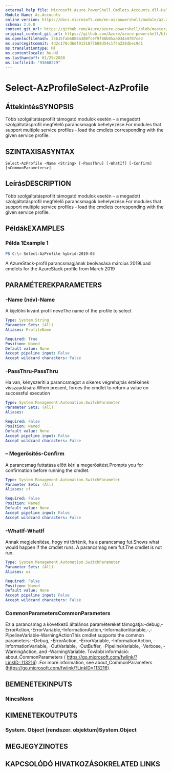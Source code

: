 ```yaml
---
external help file: Microsoft.Azure.PowerShell.Cmdlets.Accounts.dll-Help.xml
Module Name: Az.Accounts
online version: https://docs.microsoft.com/en-us/powershell/module/az.accounts/select-azprofile
schema: 2.0.0
content_git_url: https://github.com/Azure/azure-powershell/blob/master/src/Accounts/Accounts/help/Select-AzProfile.md
original_content_git_url: https://github.com/Azure/azure-powershell/blob/master/src/Accounts/Accounts/help/Select-AzProfile.md
ms.openlocfilehash: 35b15fab6888a300fcef9f80b05aa034a9f07ce3
ms.sourcegitcommit: 4d2c178cd6df9151877b08d54c1f4a228dbec9d1
ms.translationtype: MT
ms.contentlocale: hu-HU
ms.lasthandoff: 01/29/2020
ms.locfileid: "93668229"
---
```

# <span data-ttu-id="2dbb6-101">Select-AzProfile</span><span class="sxs-lookup"><span data-stu-id="2dbb6-101">Select-AzProfile</span></span>

## <span data-ttu-id="2dbb6-102">Áttekintés</span><span class="sxs-lookup"><span data-stu-id="2dbb6-102">SYNOPSIS</span></span>
<span data-ttu-id="2dbb6-103">Több szolgáltatásprofilt támogató modulok esetén – a megadott szolgáltatásprofil megfelelő parancsmagok behelyezése.</span><span class="sxs-lookup"><span data-stu-id="2dbb6-103">For modules that support multiple service profiles - load the cmdlets corresponding with the given service profile.</span></span>

## <span data-ttu-id="2dbb6-104">SZINTAXISA</span><span class="sxs-lookup"><span data-stu-id="2dbb6-104">SYNTAX</span></span>

```
Select-AzProfile -Name <String> [-PassThru] [-WhatIf] [-Confirm] [<CommonParameters>]
```

## <span data-ttu-id="2dbb6-105">Leírás</span><span class="sxs-lookup"><span data-stu-id="2dbb6-105">DESCRIPTION</span></span>
<span data-ttu-id="2dbb6-106">Több szolgáltatásprofilt támogató modulok esetén – a megadott szolgáltatásprofil megfelelő parancsmagok behelyezése.</span><span class="sxs-lookup"><span data-stu-id="2dbb6-106">For modules that support multiple service profiles - load the cmdlets corresponding with the given service profile.</span></span>

## <span data-ttu-id="2dbb6-107">Példák</span><span class="sxs-lookup"><span data-stu-id="2dbb6-107">EXAMPLES</span></span>

### <span data-ttu-id="2dbb6-108">Példa 1</span><span class="sxs-lookup"><span data-stu-id="2dbb6-108">Example 1</span></span>
```powershell
PS C:\> Select-AzProfile hybrid-2019-03
```

<span data-ttu-id="2dbb6-109">A AzureStack-profil parancsmagjának beolvasása március 2019</span><span class="sxs-lookup"><span data-stu-id="2dbb6-109">Load cmdlets for the AzureStack profile from March 2019</span></span>

## <span data-ttu-id="2dbb6-110">PARAMÉTEREK</span><span class="sxs-lookup"><span data-stu-id="2dbb6-110">PARAMETERS</span></span>

### <span data-ttu-id="2dbb6-111">-Name (név)</span><span class="sxs-lookup"><span data-stu-id="2dbb6-111">-Name</span></span>
<span data-ttu-id="2dbb6-112">A kijelölni kívánt profil neve</span><span class="sxs-lookup"><span data-stu-id="2dbb6-112">The name of the profile to select</span></span>

```yaml
Type: System.String
Parameter Sets: (All)
Aliases: ProfileName

Required: True
Position: Named
Default value: None
Accept pipeline input: False
Accept wildcard characters: False
```

### <span data-ttu-id="2dbb6-113">-PassThru</span><span class="sxs-lookup"><span data-stu-id="2dbb6-113">-PassThru</span></span>
<span data-ttu-id="2dbb6-114">Ha van, kényszeríti a parancsmagot a sikeres végrehajtás értékének visszaadására.</span><span class="sxs-lookup"><span data-stu-id="2dbb6-114">When present, forces the cmdlet to return a value on successful execution</span></span>

```yaml
Type: System.Management.Automation.SwitchParameter
Parameter Sets: (All)
Aliases:

Required: False
Position: Named
Default value: None
Accept pipeline input: False
Accept wildcard characters: False
```

### <span data-ttu-id="2dbb6-115">– Megerősítés</span><span class="sxs-lookup"><span data-stu-id="2dbb6-115">-Confirm</span></span>
<span data-ttu-id="2dbb6-116">A parancsmag futtatása előtt kéri a megerősítést.</span><span class="sxs-lookup"><span data-stu-id="2dbb6-116">Prompts you for confirmation before running the cmdlet.</span></span>

```yaml
Type: System.Management.Automation.SwitchParameter
Parameter Sets: (All)
Aliases: cf

Required: False
Position: Named
Default value: None
Accept pipeline input: False
Accept wildcard characters: False
```

### <span data-ttu-id="2dbb6-117">-WhatIf</span><span class="sxs-lookup"><span data-stu-id="2dbb6-117">-WhatIf</span></span>
<span data-ttu-id="2dbb6-118">Annak megjelenítése, hogy mi történik, ha a parancsmag fut.</span><span class="sxs-lookup"><span data-stu-id="2dbb6-118">Shows what would happen if the cmdlet runs.</span></span>
<span data-ttu-id="2dbb6-119">A parancsmag nem fut.</span><span class="sxs-lookup"><span data-stu-id="2dbb6-119">The cmdlet is not run.</span></span>

```yaml
Type: System.Management.Automation.SwitchParameter
Parameter Sets: (All)
Aliases: wi

Required: False
Position: Named
Default value: None
Accept pipeline input: False
Accept wildcard characters: False
```

### <span data-ttu-id="2dbb6-120">CommonParameters</span><span class="sxs-lookup"><span data-stu-id="2dbb6-120">CommonParameters</span></span>
<span data-ttu-id="2dbb6-121">Ez a parancsmag a következő általános paramétereket támogatja:-debug,-ErrorAction,-ErrorVariable,-InformationAction,-InformationVariable,-,-PipelineVariable-WarningAction</span><span class="sxs-lookup"><span data-stu-id="2dbb6-121">This cmdlet supports the common parameters: -Debug, -ErrorAction, -ErrorVariable, -InformationAction, -InformationVariable, -OutVariable, -OutBuffer, -PipelineVariable, -Verbose, -WarningAction, and -WarningVariable.</span></span> <span data-ttu-id="2dbb6-122">További információ: about_CommonParameters ( https://go.microsoft.com/fwlink/?LinkID=113216) .</span><span class="sxs-lookup"><span data-stu-id="2dbb6-122">For more information, see about_CommonParameters (https://go.microsoft.com/fwlink/?LinkID=113216).</span></span>

## <span data-ttu-id="2dbb6-123">BEMENETEK</span><span class="sxs-lookup"><span data-stu-id="2dbb6-123">INPUTS</span></span>

### <span data-ttu-id="2dbb6-124">Nincs</span><span class="sxs-lookup"><span data-stu-id="2dbb6-124">None</span></span>

## <span data-ttu-id="2dbb6-125">KIMENETEK</span><span class="sxs-lookup"><span data-stu-id="2dbb6-125">OUTPUTS</span></span>

### <span data-ttu-id="2dbb6-126">System. Object (rendszer. objektum)</span><span class="sxs-lookup"><span data-stu-id="2dbb6-126">System.Object</span></span>
## <span data-ttu-id="2dbb6-127">MEGJEGYZI</span><span class="sxs-lookup"><span data-stu-id="2dbb6-127">NOTES</span></span>

## <span data-ttu-id="2dbb6-128">KAPCSOLÓDÓ HIVATKOZÁSOK</span><span class="sxs-lookup"><span data-stu-id="2dbb6-128">RELATED LINKS</span></span>

